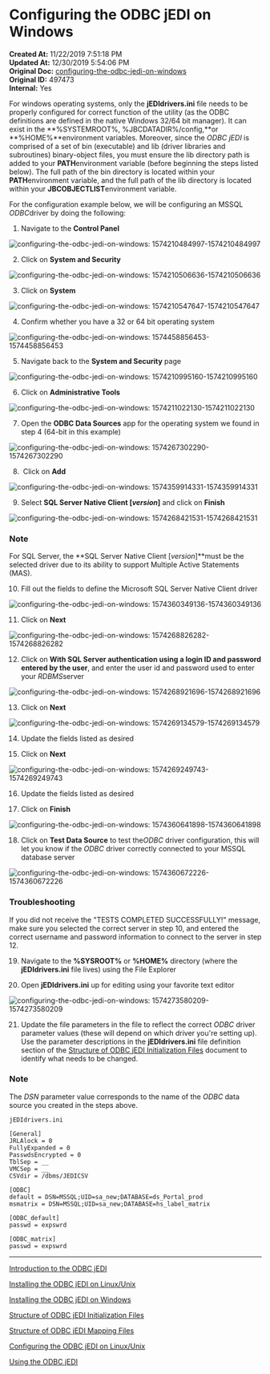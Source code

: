 # Configuring the ODBC jEDI on Windows

**Created At:** 11/22/2019 7:51:18 PM  
**Updated At:** 12/30/2019 5:54:06 PM  
**Original Doc:** [configuring-the-odbc-jedi-on-windows](https://docs.jbase.com/configuring-the-odbc-jedi-on-windows)  
**Original ID:** 497473  
**Internal:** Yes  


For windows operating systems, only the **jEDIdrivers.ini** file needs to be properly configured for correct function of the utility (as the ODBC definitions are defined in the native Windows 32/64 bit manager). It can exist in the **%SYSTEMROOT%, %JBCDATADIR%/config,**or **%HOME%**environment variables. Moreover, since the *ODBC* *jEDI* is comprised of a set of bin (executable) and lib (driver libraries and subroutines) binary-object files, you must ensure the lib directory path is added to your **PATH**environment variable (before beginning the steps listed below). The full path of the bin directory is located within your **PATH**environment variable, and the full path of the lib directory is located within your **JBCOBJECTLIST**environment variable.

For the configuration example below, we will be configuring an MSSQL *ODBC*driver by doing the following:

1. Navigate to the **Control Panel**

![configuring-the-odbc-jedi-on-windows: 1574210484997-1574210484997](./1574210484997-1574210484997.png)

2. Click on **System and Security**

![configuring-the-odbc-jedi-on-windows: 1574210506636-1574210506636](./1574210506636-1574210506636.png)

3. Click on **System**

![configuring-the-odbc-jedi-on-windows: 1574210547647-1574210547647](./1574210547647-1574210547647.png)

4. Confirm whether you have a 32 or 64 bit operating system

![configuring-the-odbc-jedi-on-windows: 1574458856453-1574458856453](./1574458856453-1574458856453.png)

5. Navigate back to the **System and Security** page

![configuring-the-odbc-jedi-on-windows: 1574210995160-1574210995160](./1574210995160-1574210995160.png)

6. Click on **Administrative Tools**

![configuring-the-odbc-jedi-on-windows: 1574211022130-1574211022130](./1574211022130-1574211022130.png)

7. Open the **ODBC Data Sources** app for the operating system we found in step 4 (64-bit in this example)

![configuring-the-odbc-jedi-on-windows: 1574267302290-1574267302290](./1574267302290-1574267302290.png)

8.  Click on **Add**

![configuring-the-odbc-jedi-on-windows: 1574359914331-1574359914331](./1574359914331-1574359914331.png)

9. Select **SQL Server Native Client [*version*]** and click on **Finish**

![configuring-the-odbc-jedi-on-windows: 1574268421531-1574268421531](./1574268421531-1574268421531.png)

### Note

For SQL Server, the **SQL Server Native Client [*version*]**must be the selected driver due to its ability to support Multiple Active Statements (MAS).

10. Fill out the fields to define the Microsoft SQL Server Native Client driver

![configuring-the-odbc-jedi-on-windows: 1574360349136-1574360349136](./1574360349136-1574360349136.png)

11. Click on **Next**

![configuring-the-odbc-jedi-on-windows: 1574268826282-1574268826282](./1574268826282-1574268826282.png)

12. Click on **With SQL Server authentication using a login ID and password** **entered by the user**, and enter the user id and password used to enter your *RDBMS*server

![configuring-the-odbc-jedi-on-windows: 1574268921696-1574268921696](./1574268921696-1574268921696.png)

13. Click on **Next**

![configuring-the-odbc-jedi-on-windows: 1574269134579-1574269134579](./1574269134579-1574269134579.png)

14. Update the fields listed as desired

15. Click on **Next**

![configuring-the-odbc-jedi-on-windows: 1574269249743-1574269249743](./1574269249743-1574269249743.png)

16. Update the fields listed as desired

17. Click on **Finish**

![configuring-the-odbc-jedi-on-windows: 1574360641898-1574360641898](./1574360641898-1574360641898.png)

18. Click on **Test Data Source** to test the*ODBC* driver configuration, this will let you know if the *ODBC* driver correctly connected to your MSSQL database server

![configuring-the-odbc-jedi-on-windows: 1574360672226-1574360672226](./1574360672226-1574360672226.png)

### Troubleshooting

If you did not receive the "TESTS COMPLETED SUCCESSFULLY!" message, make sure you selected the correct server in step 10, and entered the correct username and password information to connect to the server in step 12.

19. Navigate to the **%SYSROOT%** or **%HOME%** directory (where the **jEDIdrivers.ini** file lives) using the File Explorer

20. Open **jEDIdrivers.ini** up for editing using your favorite text editor

![configuring-the-odbc-jedi-on-windows: 1574273580209-1574273580209](./1574273580209-1574273580209.png)

21. Update the file parameters in the file to reflect the correct *ODBC* driver parameter values (these will depend on which driver you're setting up). Use the parameter descriptions in the **jEDIdrivers.ini** file definition section of the [Structure of ODBC jEDI Initialization Files](./../structure-of-odbc-jedi-initialization-files) document to identify what needs to be changed.

### Note

The *DSN* parameter value corresponds to the name of the *ODBC* data source you created in the steps above.

```
jEDIdrivers.ini

[General]
JRLAlock = 0
FullyExpanded = 0
PasswdsEncrypted = 0
TblSep = __
VMCSep = __
CSVdir = /dbms/JEDICSV

[ODBC]
default = DSN=MSSQL;UID=sa_new;DATABASE=ds_Portal_prod
msmatrix = DSN=MSSQL;UID=sa_new;DATABASE=hs_label_matrix

[ODBC_default]
passwd = expswrd

[ODBC_matrix]
passwd = expswrd
```

----------------------------------------------------------------------------------------------------------------------------

[Introduction to the ODBC jEDI](./../introduction-to-the-odbc-jedi)

[Installing the ODBC jEDI on Linux/Unix](./../installing-the-odbc-jedi-on-linux&unix)

[Installing the ODBC jEDI on Windows](./../installing-the-odbc-jedi-on-windows)

[Structure of ODBC jEDI Initialization Files](./../structure-of-odbc-jedi-initialization-files)

[Structure of ODBC jEDI Mapping Files](./../structure-of-odbc-jedi-mapping-files)

[Configuring the ODBC jEDI on Linux/Unix](./../configuring-the-odbc-jedi-on-linux&unix)

[Using the ODBC jEDI](./../using-the-odbc-jedi)


